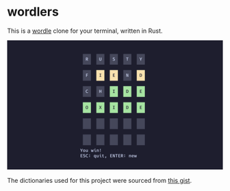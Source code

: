 # wordlers

This is a [wordle](https://www.nytimes.com/games/wordle) clone for your terminal, written in Rust.

![example](assets/oxide.png)

The dictionaries used for this project were sourced from [this gist](https://gist.github.com/scholtes/94f3c0303ba6a7768b47583aff36654d).
